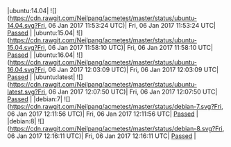 |ubuntu:14.04| ![](https://cdn.rawgit.com/Neilpang/acmetest/master/status/ubuntu-14.04.svg?Fri, 06 Jan 2017 11:53:24 UTC)| Fri, 06 Jan 2017 11:53:24 UTC| [Passed](https://github.com/Neilpang/acmetest/blob/master/logs/ubuntu-14.04.out) |
|ubuntu:15.04| ![](https://cdn.rawgit.com/Neilpang/acmetest/master/status/ubuntu-15.04.svg?Fri, 06 Jan 2017 11:58:10 UTC)| Fri, 06 Jan 2017 11:58:10 UTC| [Passed](https://github.com/Neilpang/acmetest/blob/master/logs/ubuntu-15.04.out) |
|ubuntu:16.04| ![](https://cdn.rawgit.com/Neilpang/acmetest/master/status/ubuntu-16.04.svg?Fri, 06 Jan 2017 12:03:09 UTC)| Fri, 06 Jan 2017 12:03:09 UTC| [Passed](https://github.com/Neilpang/acmetest/blob/master/logs/ubuntu-16.04.out) |
|ubuntu:latest| ![](https://cdn.rawgit.com/Neilpang/acmetest/master/status/ubuntu-latest.svg?Fri, 06 Jan 2017 12:07:50 UTC)| Fri, 06 Jan 2017 12:07:50 UTC| [Passed](https://github.com/Neilpang/acmetest/blob/master/logs/ubuntu-latest.out) |
|debian:7| ![](https://cdn.rawgit.com/Neilpang/acmetest/master/status/debian-7.svg?Fri, 06 Jan 2017 12:11:56 UTC)| Fri, 06 Jan 2017 12:11:56 UTC| [Passed](https://github.com/Neilpang/acmetest/blob/master/logs/debian-7.out) |
|debian:8| ![](https://cdn.rawgit.com/Neilpang/acmetest/master/status/debian-8.svg?Fri, 06 Jan 2017 12:16:11 UTC)| Fri, 06 Jan 2017 12:16:11 UTC| [Passed](https://github.com/Neilpang/acmetest/blob/master/logs/debian-8.out) |
